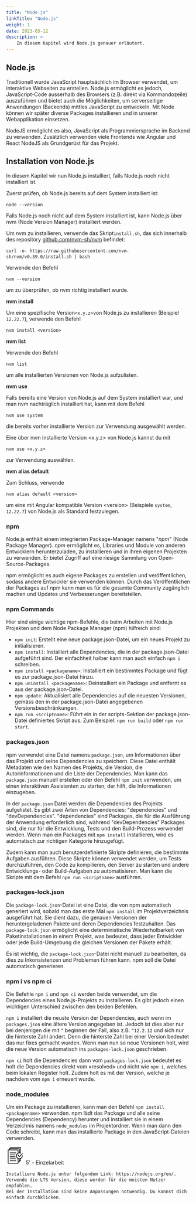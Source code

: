 ```yaml
---
title: "Node.js"
linkTitle: "Node.js"
weight: 1
date: 2023-05-12
description: >
    In diesem Kapitel wird Node.js genauer erläutert.
---
```


## Node.js
Traditionell wurde JavaScript hauptsächlich im Browser verwendet, um interaktive Webseiten zu erstellen.
Node.js ermöglicht es jedoch, JavaScript-Code ausserhalb des Browsers (z.B. direkt via Kommandozeile) auszuführen und bietet auch die Möglichkeiten, um serverseitige Anwendungen (Backends) mittles JavaScript zu entwickeln.
Mit Node können wir später diverse Packages installieren und in unserer Webapplikation einsetzen.

NodeJS ermöglicht es also, JavaScript als Programmiersprache im Backend zu verwenden. Zusätzlich verwenden viele Frontends wie Angular und React NodeJS als Grundgerüst für das Projekt.


## Installation von Node.js
In diesem Kapitel wir nun Node.js installiert, falls Node.js noch nicht installiert ist.

Zuerst prüfen, ob Node.js bereits auf dem System installiert ist:

```shell
node --version
```

Falls Node.js noch nicht auf dem System installiert ist, kann Node.js über nvm (Node Version Manager) installiert werden.

Um nvm zu installieren, verwende das Skript```install.sh```, das sich innerhalb des repository <a href="https://github.com/nvm-sh/nvm" target="_blank">github.com/nvm-sh/nvm</a> befindet:

```shell
curl -o- https://raw.githubusercontent.com/nvm-sh/nvm/v0.39.0/install.sh | bash
```

Verwende den Befehl

```shell
nvm --version
```
um zu überprüfen, ob nvm richtig installiert wurde.

**nvm install**

Um eine spezifische Version```<x.y.z>```von Node.js zu installieren (Beispiel `12.22.7`), verwende den Befehl

```shell
nvm install <version>
```

**nvm list**

Verwende den Befehl
```shell 
nvm list
```
um alle installierten Versionen von Node.js aufzulisten.


**nvm use**

Falls bereits eine Version von Node.js auf dem System installiert war, und man nvm nachträglich installiert hat, kann mit dem Befehl

```shell
nvm use system
```

die bereits vorher installierte Version zur Verwendung ausgewählt werden.

Eine über nvm installierte Version <x.y.z> von Node.js kannst du mit
```shell
nvm use <x.y.z>
```
zur Verwendung auswählen.

**nvm alias default**

Zum Schluss, verwende

```shell
nvm alias default <version>
```

um eine mit Angular kompatible Version \<version\> (Beispiele ```system```, ```12.22.7```) von Node.js als Standard festzulegen.


### npm
Node.js enthält einem integrierten Package-Manager namens "_npm_" (Node Package Manager). _npm_ ermöglicht es, Libraries und Module von anderen Entwicklern herunterzuladen, zu installieren und in ihren eigenen Projekten zu verwenden. Er bietet Zugriff auf eine riesige Sammlung von Open-Source-Packages.

npm ermöglicht es auch eigene Packages zu erstellen und veröffentlichen, sodass andere Entwickler sie verwenden können. Durch das Veröffentlichen der Packages auf npm kann man es für die gesamte Community zugänglich machen und Updates und Verbesserungen bereitstellen.


### npm Commands
Hier sind einige wichtige npm-Befehle, die beim Arbeiten mit Node.js Projekten und dem Node Package Manager (npm) hilfreich sind:
* `npm init`: Erstellt eine neue package.json-Datei, um ein neues Projekt zu initialisieren.
* `npm install`: Installiert alle Dependencies, die in der package.json-Datei aufgeführt sind. Der einfachheit halber kann man auch einfach `npm i` schreiben.
* `npm install <packagename>`: Installiert ein bestimmtes Package und fügt es zur package.json-Datei hinzu.
* `npm uninstall <packagename>`: Deinstalliert ein Package und entfernt es aus der package.json-Datei.
* `npm update`: Aktualisiert alle Dependencies auf die neuesten Versionen, gemäss den in der package.json-Datei angegebenen Versionsbeschränkungen.
* `npm run <scriptname>`: Führt ein in der scripts-Sektion der package.json-Datei definiertes Skript aus. Zum Beispiel: `npm run build` oder `npm run start`.

### packages.json
npm verwendet eine Datei namens `package.json`, um Informationen über das Projekt und seine Dependencies zu speichern. Diese Datei enthält Metadaten wie den Namen des Projekts, die Version, die Autorinformationen und die Liste der Dependencies. Man kann das `package.json` manuell erstellen oder den Befehl `npm init` verwenden, um einen interaktiven Assistenten zu starten, der hilft, die Informationen einzugeben.

In der `package.json` Datei werden die Dependencies des Projekts aufgelistet. Es gibt zwei Arten von Dependencies: "dependencies" und "devDependencies". "dependencies" sind Packages, die für die Ausführung der Anwendung erforderlich sind, während "devDependencies" Packages sind, die nur für die Entwicklung, Tests und den Build-Prozess verwendet werden. Wenn man ein Packages mit `npm install` installieren, wird es automatisch zur richtigen Kategorie hinzugefügt.

Zudem kann man auch benutzerdefinierte Skripte definieren, die bestimmte Aufgaben ausführen. Diese Skripte können verwendet werden, um Tests durchzuführen, den Code zu kompilieren, den Server zu starten und andere Entwicklungs- oder Build-Aufgaben zu automatisieren. Man kann die Skripte mit dem Befehl `npm run <scriptname>` ausführen.

### packages-lock.json

Die `package-lock.json`-Datei ist eine Datei, die von npm automatisch generiert wird, sobald man das erste Mal `npm install` im Projektverzeichnis ausgeführt hat. Sie dient dazu, die genauen Versionen der heruntergeladenen Pakete und deren Dependencies festzuhalten.
Das `package-lock.json` ermöglicht eine deterministische Wiederholbarkeit von Paketinstallationen in einem Projekt, was bedeutet, dass jeder Entwickler oder jede Build-Umgebung die gleichen Versionen der Pakete erhält.

Es ist wichtig, die `package-lock.json`-Datei nicht manuell zu bearbeiten, da dies zu Inkonsistenzen und Problemen führen kann. npm soll die Datei automatisch generieren.

### npm i vs npm ci
Die Befehle `npm i` und `npm ci` werden beide verwendet, um die Dependencies eines Node.js-Projekts zu installieren. Es gibt jedoch einen wichtigen Unterschied zwischen den beiden Befehlen.

`npm i` installiert die neuste Version der Dependencies, auch wenn im `packages.json` eine ältere Version angegeben ist. Jedoch ist dies aber nur bei denjenigen die mit `^` beginnen der Fall, also z.B. `^12.2.12` und sich nur die hinterste Zahl ändert. Denn die hinterste Zahl bei einer Version bedeutet das nur fixes gemacht wurden. Wenn man nun so neue Versionen holt, wird die neue Version automatisch ins `packages-lock.json` geschrieben.

`npm ci` holt die Dependencies dann vom `packages-lock.json` bedeutet es holt die Dependencies direkt vom «resolved» und nicht wie `npm i`, welches beim lokalen Register holt. Zudem holt es mit der Version, welche je nachdem vom `npm i` erneuert wurde.

### node_modules
Um ein Package zu installieren, kann man den Befehl `npm install <packagename>` verwenden. npm lädt das Package und alle seine Dependencies (Dependency) herunter und installiert sie in einem Verzeichnis namens `node_modules` im Projektordner. Wenn man dann den Code schreibt, kann man das installierte Package in den JavaScript-Dateien verwenden.

![task3](/images/task.png) 5' - Einzelarbeit

    Installiere Node.js unter folgendem Link: https://nodejs.org/en/. Verwende die LTS Version, diese werden für die meisten Nutzer empfohlen.
    Bei der Installation sind keine Anpassungen notwendig. Du kannst dich einfach durchklicken. 

